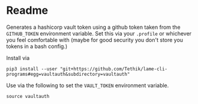 # Readme

Generates a hashicorp vault token using a github token taken from the `GITHUB_TOKEN` environment variable.
Set this via your `.profile` or whichever you feel comfortable with (maybe for good security you don't store you tokens in a bash config.)

Install via
```
pip3 install --user "git+https://github.com/Tethik/lame-cli-programs#egg=vaultauth&subdirectory=vaultauth"
```

Use via the following to set the `VAULT_TOKEN` environment variable.
```
source vaultauth
```